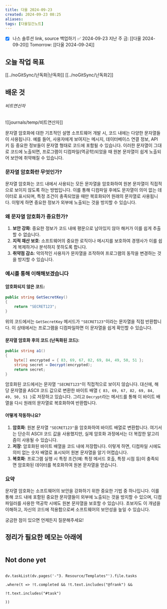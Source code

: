 ```yaml
---
title: 다울 2024-09-23
created: 2024-09-23 08:25
aliases: 
tags: [다울일간노트]
---
```

- [x] 나스 솔루션 link, source 백업하기 ✅ 2024-09-23
지난 주 금: [[다울 2024-09-20]]
Tomorrow: [[다울 2024-09-24]]


## 오늘 작업 목표
[[../noGitSync/난독화|난독화]]
[[../noGitSync/난독화2]]


## 배운 것

###### 비트연산자
![[journals/temp/비트연산자]]




문자열 암호화에 대한 기초적인 설명
소프트웨어 개발 시, 코드 내에는 다양한 문자열들이 사용됩니다. 
예를 들어, 
사용자에게 보여지는 메시지, 
데이터베이스 연결 정보, 
API 키 등 중요한 정보들이 문자열 형태로 코드에 포함될 수 있습니다. 
이러한 문자열이 그대로 코드에 노출되면, 프로그램이 디컴파일(역공학)되었을 때 원본 문자열이 쉽게 노출되어 보안에 취약해질 수 있습니다.

### 문자열 암호화란 무엇인가?

문자열 암호화는 코드 내에서 사용되는 모든 문자열을 암호화하여 원본 문자열이 직접적으로 보이지 않도록 하는 방법입니다. 
이를 통해 디컴파일 후에도 문자열이 의미 없는 데이터로 표시되며, 
특정 조건이 충족되었을 때만 복호화되어 원래의 문자열로 사용됩니다. 
이렇게 하면 중요한 정보가 외부에 노출되는 것을 방지할 수 있습니다.

### 왜 문자열 암호화가 중요한가?

1. **보안 강화**: 중요한 정보가 코드 내에 평문으로 남아있지 않아 해커가 이를 쉽게 추출할 수 없습니다.
2. **지적 재산 보호**: 소프트웨어의 중요한 로직이나 메시지를 보호하여 경쟁사가 이를 쉽게 복제하거나 분석하지 못하도록 합니다.
3. **취약점 감소**: 악의적인 사용자가 문자열을 조작하여 프로그램의 동작을 변경하는 것을 방지할 수 있습니다.

### 예시를 통해 이해해보겠습니다

#### 암호화되지 않은 코드:

```csharp
public string GetSecretKey()
{
    return "SECRET123";
}
```

위의 코드에서는 `GetSecretKey` 메서드가 `"SECRET123"`이라는 문자열을 직접 반환합니다. 이 상태에서는 프로그램을 디컴파일하면 이 문자열을 쉽게 확인할 수 있습니다.

#### 문자열 암호화 후의 코드 (난독화된 코드):

```csharp
public string a1()
{
    byte[] encrypted = { 83, 69, 67, 82, 69, 84, 49, 50, 51 };
    string secret = Decrypt(encrypted);
    return secret;
}
```

암호화된 코드에서는 문자열 `"SECRET123"`이 직접적으로 보이지 않습니다. 대신에, 해당 문자열을 ASCII 코드 값으로 변환한 바이트 배열 `{ 83, 69, 67, 82, 69, 84, 49, 50, 51 }`로 저장하고 있습니다. 그리고 `Decrypt`라는 메서드를 통해 이 바이트 배열을 다시 원래의 문자열로 복호화하여 반환합니다.

#### 어떻게 작동하나요?

1. **암호화**: 원본 문자열 `"SECRET123"`을 암호화하여 바이트 배열로 변환합니다. 여기서는 단순히 ASCII 코드 값을 사용했지만, 실제 암호화 과정에서는 더 복잡한 알고리즘이 사용될 수 있습니다.
2. **저장**: 암호화된 바이트 배열을 코드 내에 저장합니다. 이렇게 하면, 디컴파일 시에도 의미 없는 숫자 배열로 표시되어 원본 문자열을 알기 어렵습니다.
3. **복호화**: 프로그램 실행 시 특정 조건(예: 특정 메서드 호출, 특정 시점 등)이 충족되면 암호화된 데이터를 복호화하여 원본 문자열을 얻습니다.

### 요약

문자열 암호화는 소프트웨어의 보안을 강화하기 위한 중요한 기법 중 하나입니다. 이를 통해 코드 내에 포함된 중요한 문자열들이 외부에 노출되는 것을 방지할 수 있으며, 디컴파일러를 사용한 역공학 시에도 원본 문자열을 보호할 수 있습니다. 초보자도 이 개념을 이해하고, 자신의 코드에 적용함으로써 소프트웨어의 보안성을 높일 수 있습니다.

궁금한 점이 있으면 언제든지 질문해주세요!



## 정리가 필요한 메모는 아래에

```SQL


```

## Not done yet

```dataviewjs

dv.taskList(dv.pages('-"3. Resource/Templates"').file.tasks

.where(t => !t.completed && !t.text.includes("@frank") &&

!t.text.includes("#task")

))

```
